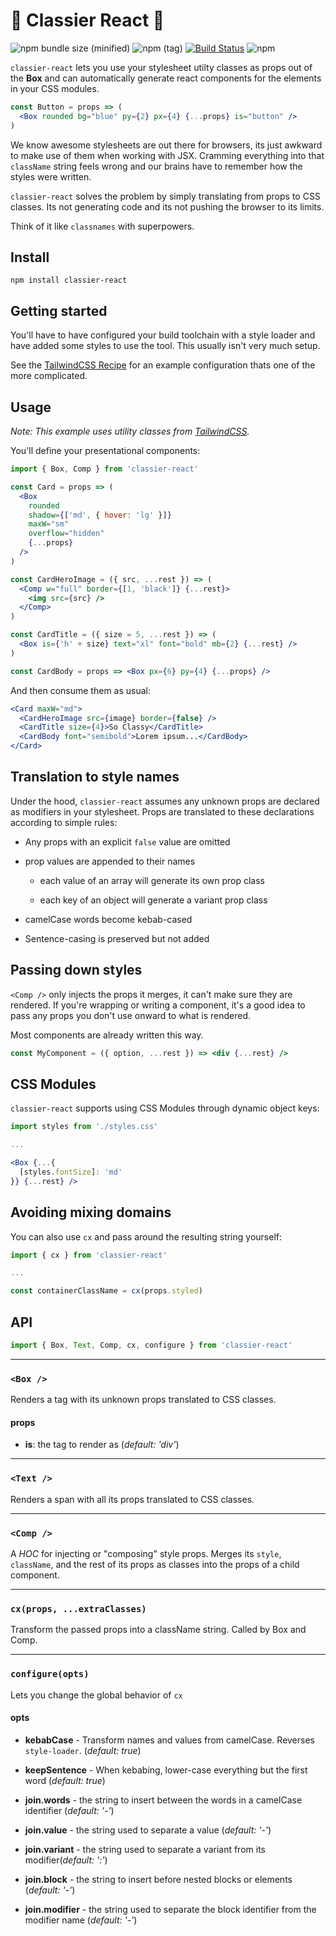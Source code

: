 # 🎩 Classier React 🥂

![npm bundle size (minified)](https://img.shields.io/bundlephobia/min/classier-react.svg)
![npm (tag)](https://img.shields.io/npm/v/classier-react.svg)
[![Build Status](https://travis-ci.com/d3dc/classier-react.svg?branch=master)](https://travis-ci.com/d3dc/classier-react)
![npm](https://img.shields.io/npm/l/classier-react.svg)

`classier-react` lets you use your stylesheet utilty classes as props out of the **Box** and can automatically generate react components for the elements in your CSS modules.

```jsx
const Button = props => (
  <Box rounded bg="blue" py={2} px={4} {...props} is="button" />
)
```

We know awesome stylesheets are out there for browsers, its just awkward to make use of them when working with JSX. Cramming everything into that `className` string feels wrong and our brains have to remember how the styles were written.

`classier-react` solves the problem by simply translating from props to CSS classes. Its not generating code and its not pushing the browser to its limits.

Think of it like `classnames` with superpowers.

## Install

```
npm install classier-react
```

## Getting started

You'll have to have configured your build toolchain with a style loader and have added some styles to use the tool. This usually isn't very much setup.

See the [TailwindCSS Recipe](docs/recipes/tailwindcss.md) for an example configuration thats one of the more complicated.

## Usage

_Note: This example uses utility classes from [TailwindCSS](https://tailwindcss.com/docs/)._

You'll define your presentational components:

```jsx
import { Box, Comp } from 'classier-react'

const Card = props => (
  <Box
    rounded
    shadow={['md', { hover: 'lg' }]}
    maxW="sm"
    overflow="hidden"
    {...props}
  />
)

const CardHeroImage = ({ src, ...rest }) => (
  <Comp w="full" border={[1, 'black']} {...rest}>
    <img src={src} />
  </Comp>
)

const CardTitle = ({ size = 5, ...rest }) => (
  <Box is={'h' + size} text="xl" font="bold" mb={2} {...rest} />
)

const CardBody = props => <Box px={6} py={4} {...props} />
```

And then consume them as usual:

```jsx
<Card maxW="md">
  <CardHeroImage src={image} border={false} />
  <CardTitle size={4}>So Classy</CardTitle>
  <CardBody font="semibold">Lorem ipsum...</CardBody>
</Card>
```

## Translation to style names

Under the hood, `classier-react` assumes any unknown props are declared as modifiers in your stylesheet. Props are translated to these declarations according to simple rules:

- Any props with an explicit `false` value are omitted

- prop values are appended to their names

  - each value of an array will generate its own prop class

  - each key of an object will generate a variant prop class

- camelCase words become kebab-cased

- Sentence-casing is preserved but not added

## Passing down styles

`<Comp />` only injects the props it merges, it can't make sure they are rendered. If you're wrapping or writing a component, it's a good idea to pass any props you don't use onward to what is rendered.

Most components are already written this way.

```jsx
const MyComponent = ({ option, ...rest }) => <div {...rest} />
```

## CSS Modules

`classier-react` supports using CSS Modules through dynamic object keys:

```jsx
import styles from './styles.css'

...

<Box {...{
  [styles.fontSize]: 'md'
}} {...rest} />
```

## Avoiding mixing domains

You can also use `cx` and pass around the resulting string yourself:

```js
import { cx } from 'classier-react'

...

const containerClassName = cx(props.styled)
```

## API

```js
import { Box, Text, Comp, cx, configure } from 'classier-react'
```

---

### `<Box />`

Renders a tag with its unknown props translated to CSS classes.

#### props

- **is**: the tag to render as (_default: 'div'_)

---

### `<Text />`

Renders a span with all its props translated to CSS classes.

---

### `<Comp />`

A _HOC_ for injecting or "composing" style props. Merges its `style`, `className`, and the rest of its props as classes into the props of a child component.

---

### `cx(props, ...extraClasses)`

Transform the passed props into a className string. Called by Box and Comp.

---

### `configure(opts)`

Lets you change the global behavior of `cx`

#### opts

- **kebabCase** - Transform names and values from camelCase. Reverses `style-loader`. (_default: true_)

- **keepSentence** - When kebabing, lower-case everything but the first word (_default: true_)

- **join.words** - the string to insert between the words in a camelCase identifier (_default: '-'_)

- **join.value** - the string used to separate a value (_default: '-'_)

- **join.variant** - the string used to separate a variant from its modifier(_default: ':'_)

- **join.block** - the string to insert before nested blocks or elements (_default: '-'_)

- **join.modifier** - the string used to separate the block identifier from the modifier name (_default: '-'_)
